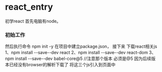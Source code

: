 # react_entry
初学react
首先电脑有node。<br/>
<h3>初始工作</h3>
然后执行命令 npm init -y 在项目中建立package.json，
接下来 下载react相关js
1、npm install --save--dev react
2、npm install --save--dev react-dom
3、npm install --save--dev babel-core@5
//注意那个版本  必须是@5   因为后续版本已经没有browser的解析下载了
将这三个js引入到页面中
<script src="node_modules/react/dist/react.min.js"></script>
<script src="node_modules/react-dom/dist/react-dom.min.js"></script>
<script src="node_modules/babel-core/browser.min.js"></script>
